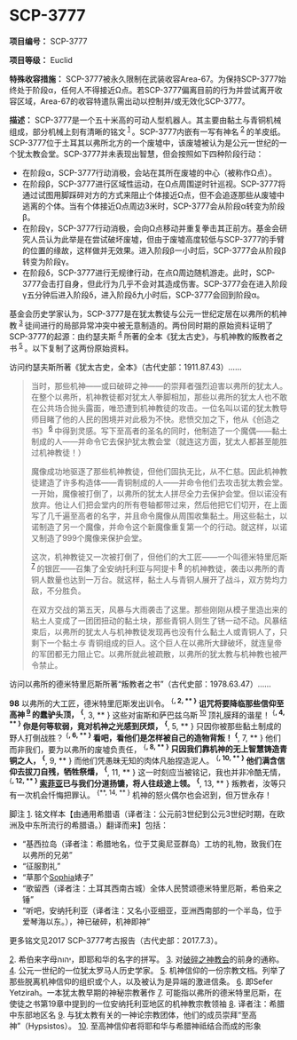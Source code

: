 # SCP-3777
                        


**项目编号：** SCP-3777

**项目等级：** Euclid

**特殊收容措施：** SCP-3777被永久限制在武装收容Area-67。为保持SCP-3777始终处于阶段α，任何人不得接近Ω点。若SCP-3777偏离目前的行为并尝试离开收容区域，Area-67的收容特遣队需出动以控制并/或无效化SCP-3777。

**描述：** SCP-3777是一个五十米高的可动人型机器人。其主要由黏土与青铜机械组成，部分机械上刻有清晰的铭文<sup class='footnoteref'>
 <a shape='rect' class='footnoteref' id='footnoteref-1' href='javascript:;' onclick='WIKIDOT.page.utils.scrollToReference(&apos;footnote-1&apos;)'>1</a>
</sup>。SCP-3777内嵌有一写有神名<sup class='footnoteref'>
 <a shape='rect' class='footnoteref' id='footnoteref-2' href='javascript:;' onclick='WIKIDOT.page.utils.scrollToReference(&apos;footnote-2&apos;)'>2</a>
</sup>的羊皮纸。SCP-3777位于土耳其以弗所北方的一个废墟中，该废墟被认为是公元一世纪的一个犹太教会堂。SCP-3777并未表现出智慧，但会按照如下四种阶段行动：

- 在阶段α，SCP-3777行动消极，会站在其所在废墟的中心（被称作Ω点）。
- 在阶段β，SCP-3777进行区域性运动，在Ω点周围逆时针巡视。SCP-3777将通过试图用脚踩碎对方的方式来阻止个体接近Ω点，但不会追逐那些从废墟中逃离的个体。当有个体接近Ω点周边3米时，SCP-3777会从阶段α转变为阶段β。
- 在阶段γ，SCP-3777行动消极，会向Ω点移动并重复拳击其正前方。基金会研究人员认为此举是在尝试破坏废墟，但由于废墟高度较低与SCP-3777的手臂的位置的缘故，这样做并无效果。进入阶段β一小时后，SCP-3777会从阶段β转变为阶段γ。
- 在阶段δ，SCP-3777进行无规律行动，在点Ω周边随机游走。此时，SCP-3777会击打自身，但此行为几乎不会对其造成伤害。SCP-3777会在进入阶段γ五分钟后进入阶段δ，进入阶段δ九小时后，SCP-3777会回到阶段α。

基金会历史学家认为，SCP-3777是在犹太教徒与公元一世纪定居在以弗所的机神教<sup class='footnoteref'>
 <a shape='rect' class='footnoteref' id='footnoteref-3' href='javascript:;' onclick='WIKIDOT.page.utils.scrollToReference(&apos;footnote-3&apos;)'>3</a>
</sup>徒间进行的局部异常冲突中被无意制造的。两份同时期的原始资料证明了SCP-3777的起源：由约瑟夫斯<sup class='footnoteref'>
 <a shape='rect' class='footnoteref' id='footnoteref-4' href='javascript:;' onclick='WIKIDOT.page.utils.scrollToReference(&apos;footnote-4&apos;)'>4</a>
</sup>所著的全本《犹太古史》，与机神教的叛教者之书<sup class='footnoteref'>
 <a shape='rect' class='footnoteref' id='footnoteref-5' href='javascript:;' onclick='WIKIDOT.page.utils.scrollToReference(&apos;footnote-5&apos;)'>5</a>
</sup>。以下复制了这两份原始资料。

访问约瑟夫斯所著《犹太古史，全本》（古代史部：1911.87.43）……


> 当时，那些机神——或曰破碎之神——的崇拜者强烈迫害以弗所的犹太人。在整个以弗所，机神教徒都对犹太人拳脚相加，那些以弗所的犹太人也不敢在公共场合抛头露面，唯恐遭到机神教徒的攻击。一位名叫以诺的犹太教导师目睹了他的人民的困境并对此极为不快。悲愤交加之下，他从《创造之书》<sup class='footnoteref'>
 <a shape='rect' class='footnoteref' id='footnoteref-6' href='javascript:;' onclick='WIKIDOT.page.utils.scrollToReference(&apos;footnote-6&apos;)'>6</a>
</sup>中得到灵感。写下至高者的圣名的同时，他制造了一个魔偶——黏土制成的人——并命令它去保护犹太教会堂（就连这方面，犹太人都甚至能胜过机神教徒！）
> 
> 魔像成功地驱逐了那些机神教徒，但他们固执无比，从不仁慈。因此机神教徒建造了许多构造体——青铜制成的人——并命令他们去攻击犹太教会堂。一开始，魔像被打倒了，以弗所的犹太人拼尽全力去保护会堂。但以诺没有放弃。他让人们把会堂内的所有卷轴都带过来，然后他把它们切开，在上面写了几千遍至高者的名字，并且命令魔像从周围收集黏土。用这些黏土，以诺制造了另一个魔像，并命令这个新魔像重复第一个的行动。就这样，以诺又制造了999个魔像来保护会堂。
> 
> 这次，机神教徒又一次被打倒了，但他们的大工匠——一个叫德米特里厄斯<sup class='footnoteref'>
 <a shape='rect' class='footnoteref' id='footnoteref-7' href='javascript:;' onclick='WIKIDOT.page.utils.scrollToReference(&apos;footnote-7&apos;)'>7</a>
</sup>的银匠——召集了全安纳托利亚与阿提卡<sup class='footnoteref'>
 <a shape='rect' class='footnoteref' id='footnoteref-8' href='javascript:;' onclick='WIKIDOT.page.utils.scrollToReference(&apos;footnote-8&apos;)'>8</a>
</sup>的机神教徒，袭击以弗所的青铜人数量也达到一万台。就这样，黏土人与青铜人展开了战斗，双方势均力敌，不分胜负。
> 
> 在双方交战的第五天，风暴与大雨袭击了这里。那些刚刚从模子里造出来的粘土人变成了一团团扭动的黏土块，那些青铜人则生了锈一动不动。风暴结束后，以弗所的犹太人与机神教徒发现再也没有什么黏土人或青铜人了，只剩下一个黏土*与* 青铜组成的巨人。这个巨人在以弗所大肆破坏，就连皇帝的军团都无力阻止它。以弗所就此被疏散，以弗所的犹太教与机神教也被严令禁止。
> 

访问以弗所的德米特里厄斯所著“叛教者之书”（古代史部：1978.63.47）……



**98**  以弗所的大工匠，德米特里厄斯发出训令。
<sup>{**, 2, ** }</sup> 诅咒将要降临那些信仰至高神<sup class='footnoteref'>
 <a shape='rect' class='footnoteref' id='footnoteref-9' href='javascript:;' onclick='WIKIDOT.page.utils.scrollToReference(&apos;footnote-9&apos;)'>9</a>
</sup>的蠢驴头顶，
<sup>{**, 3, ** }</sup> 这些对宙斯和萨巴兹乌斯<sup class='footnoteref'>
 <a shape='rect' class='footnoteref' id='footnoteref-10' href='javascript:;' onclick='WIKIDOT.page.utils.scrollToReference(&apos;footnote-10&apos;)'>10</a>
</sup>顶礼膜拜的谐星！
<sup>{**, 4, ** }</sup> 你是何等软弱，竟对机神之光感到厌烦，
<sup>{**, 5, ** }</sup> 只因你被那些黏土制成的野人打倒战胜？
<sup>{**, 6, ** }</sup> 看吧，看他们是怎样被自己的造物背叛！
<sup>{**, 7, ** }</sup> 他们而非我们，要为以弗所的废墟负责任，
<sup>{**, 8, ** }</sup> 只因我们靠机神的无上智慧铸造青铜之人，
<sup>{**, 9, ** }</sup> 而他们凭愚昧无知的肉体凡胎捏造泥人。
<sup>{**, 10, ** }</sup> 他们满含信仰去拔刀自残，牺牲祭燔，
<sup>{**, 11, ** }</sup> 这一时刻应当被铭记，我也并非冷酷无情，
<sup>{**, 12, ** }</sup> <a shape='rect' class='newpage' href='/excerpts-regarding-st-sophia'>&#32034;&#33778;&#20122;</a>已与我们分道扬镳，将人往歧途上领。
<sup>{**, 13, ** }</sup> 叛教者，汝等只有一次机会忏悔把罪认。
<sup>{**, 14, ** }</sup> 机神的怒火偶尔也会迟到，但万世永存！





脚注
<a shape='rect' href='javascript:;' onclick='WIKIDOT.page.utils.scrollToReference(&apos;footnoteref-1&apos;)'>1</a>. 铭文样本【由通用希腊语（译者注：公元前3世纪到公元3世纪时期，在欧洲及中东所流行的希腊语。）翻译而来】包括：
- “基西拉岛（译者注：希腊地名，位于艾奥尼亚群岛）工坊的礼物，致我们在以弗所的兄弟”
- “征服割礼”
- “草那个<a shape='rect' class='newpage' href='/excerpts-regarding-st-sophia'>Sophia</a>婊子”
- “歌留西（译者注：土耳其西南古城）全体人民赞颂德米特里厄斯，希伯来之锤”
- “听吧，安纳托利亚（译者注：又名小亚细亚，亚洲西南部的一个半岛，位于爱琴海以东。），神已破碎，机神即神”

更多铭文见2017 SCP-3777考古报告（古代史部：2017.7.3）。


<a shape='rect' href='javascript:;' onclick='WIKIDOT.page.utils.scrollToReference(&apos;footnoteref-2&apos;)'>2</a>. 希伯来字母יהוה，即耶和华的名字的拼写。
<a shape='rect' href='javascript:;' onclick='WIKIDOT.page.utils.scrollToReference(&apos;footnoteref-3&apos;)'>3</a>. 对[破碎之神教会](/church-of-the-broken-god-hub)的前身的通称。
<a shape='rect' href='javascript:;' onclick='WIKIDOT.page.utils.scrollToReference(&apos;footnoteref-4&apos;)'>4</a>. 公元一世纪的一位犹太罗马人历史学家。
<a shape='rect' href='javascript:;' onclick='WIKIDOT.page.utils.scrollToReference(&apos;footnoteref-5&apos;)'>5</a>. 机神信仰的一份宗教文档。列举了那些脱离机神信仰的组织或个人，以及被认为是异端的激进信条。
<a shape='rect' href='javascript:;' onclick='WIKIDOT.page.utils.scrollToReference(&apos;footnoteref-6&apos;)'>6</a>. 即Sefer Yetzirah。一本犹太教早期的神秘宗教著作
<a shape='rect' href='javascript:;' onclick='WIKIDOT.page.utils.scrollToReference(&apos;footnoteref-7&apos;)'>7</a>. 可能指以弗所的德米特里厄斯，在使徒之书第19章中提到的一位安纳托利亚地区的机神教宗教领袖
<a shape='rect' href='javascript:;' onclick='WIKIDOT.page.utils.scrollToReference(&apos;footnoteref-8&apos;)'>8</a>. 译者注：希腊中东部地区名
<a shape='rect' href='javascript:;' onclick='WIKIDOT.page.utils.scrollToReference(&apos;footnoteref-9&apos;)'>9</a>. 与犹太教有关的一神论宗教团体，他们的成员崇拜“至高神”（Hypsistos）。
<a shape='rect' href='javascript:;' onclick='WIKIDOT.page.utils.scrollToReference(&apos;footnoteref-10&apos;)'>10</a>. 至高神信仰者将耶和华与希腊神祗结合而成的形象


                    